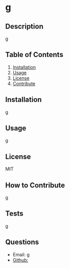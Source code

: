 # g

## Description
g
## Table of Contents
1. [Installation](#installation)
2. [Usage](#usage)
3. [License](#license)
4. [Contribute](#contribute)
## Installation
g
## Usage
g
## License
MIT
## How to Contribute
g
## Tests
g
## Questions
- Email:
g 
- [Github:](https://github.com/g)
